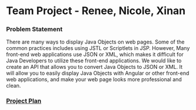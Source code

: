 # Team Project - Renee, Nicole, Xinan

### Problem Statement
There are many ways to display Java Objects on web pages. Some of the common practices includes using JSTL or Scriptlets in JSP.
However, Many front-end web applications use JSON or XML, which makes it difficult for Java Developers to utilize these front-end applications.
We would like to create an API that allows you to convert Java Objects to JSON or XML. It will allow you to easily display Java Objects with Angular or
other front-end web applications, and make your web page looks more professional and clean.



### [Project Plan](projectPlan.md)

